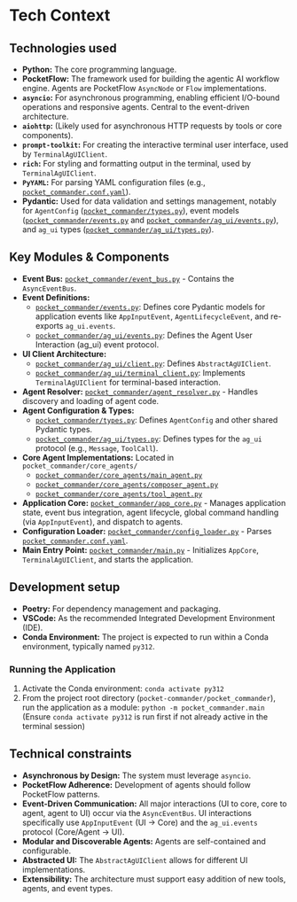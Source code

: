 # Tech Context

## Technologies used
-   **Python:** The core programming language.
-   **PocketFlow:** The framework used for building the agentic AI workflow engine. Agents are PocketFlow `AsyncNode` or `Flow` implementations.
-   **`asyncio`:** For asynchronous programming, enabling efficient I/O-bound operations and responsive agents. Central to the event-driven architecture.
-   **`aiohttp`:** (Likely used for asynchronous HTTP requests by tools or core components).
-   **`prompt-toolkit`:** For creating the interactive terminal user interface, used by `TerminalAgUIClient`.
-   **`rich`:** For styling and formatting output in the terminal, used by `TerminalAgUIClient`.
-   **`PyYAML`:** For parsing YAML configuration files (e.g., [`pocket_commander.conf.yaml`](pocket_commander.conf.yaml:1)).
-   **Pydantic:** Used for data validation and settings management, notably for `AgentConfig` ([`pocket_commander/types.py`](pocket_commander/types.py:1)), event models ([`pocket_commander/events.py`](pocket_commander/events.py:1) and [`pocket_commander/ag_ui/events.py`](pocket_commander/ag_ui/events.py:1)), and `ag_ui` types ([`pocket_commander/ag_ui/types.py`](pocket_commander/ag_ui/types.py:1)).

## Key Modules & Components
-   **Event Bus:** [`pocket_commander/event_bus.py`](pocket_commander/event_bus.py:1) - Contains the `AsyncEventBus`.
-   **Event Definitions:**
    -   [`pocket_commander/events.py`](pocket_commander/events.py:1): Defines core Pydantic models for application events like `AppInputEvent`, `AgentLifecycleEvent`, and re-exports `ag_ui.events`.
    -   [`pocket_commander/ag_ui/events.py`](pocket_commander/ag_ui/events.py:1): Defines the Agent User Interaction (ag_ui) event protocol.
-   **UI Client Architecture:**
    -   [`pocket_commander/ag_ui/client.py`](pocket_commander/ag_ui/client.py:1): Defines `AbstractAgUIClient`.
    -   [`pocket_commander/ag_ui/terminal_client.py`](pocket_commander/ag_ui/terminal_client.py:1): Implements `TerminalAgUIClient` for terminal-based interaction.
-   **Agent Resolver:** [`pocket_commander/agent_resolver.py`](pocket_commander/agent_resolver.py:1) - Handles discovery and loading of agent code.
-   **Agent Configuration & Types:**
    -   [`pocket_commander/types.py`](pocket_commander/types.py:1): Defines `AgentConfig` and other shared Pydantic types.
    -   [`pocket_commander/ag_ui/types.py`](pocket_commander/ag_ui/types.py:1): Defines types for the `ag_ui` protocol (e.g., `Message`, `ToolCall`).
-   **Core Agent Implementations:** Located in `pocket_commander/core_agents/`
    -   [`pocket_commander/core_agents/main_agent.py`](pocket_commander/core_agents/main_agent.py:1)
    -   [`pocket_commander/core_agents/composer_agent.py`](pocket_commander/core_agents/composer_agent.py:1)
    -   [`pocket_commander/core_agents/tool_agent.py`](pocket_commander/core_agents/tool_agent.py:1)
-   **Application Core:** [`pocket_commander/app_core.py`](pocket_commander/app_core.py:1) - Manages application state, event bus integration, agent lifecycle, global command handling (via `AppInputEvent`), and dispatch to agents.
-   **Configuration Loader:** [`pocket_commander/config_loader.py`](pocket_commander/config_loader.py:1) - Parses [`pocket_commander.conf.yaml`](pocket_commander.conf.yaml:1).
-   **Main Entry Point:** [`pocket_commander/main.py`](pocket_commander/main.py:1) - Initializes `AppCore`, `TerminalAgUIClient`, and starts the application.

## Development setup
-   **Poetry:** For dependency management and packaging.
-   **VSCode:** As the recommended Integrated Development Environment (IDE).
-   **Conda Environment:** The project is expected to run within a Conda environment, typically named `py312`.

### Running the Application
1.  Activate the Conda environment: `conda activate py312`
2.  From the project root directory (`pocket-commander/pocket_commander`), run the application as a module:
    `python -m pocket_commander.main`
    (Ensure `conda activate py312` is run first if not already active in the terminal session)

## Technical constraints
-   **Asynchronous by Design:** The system must leverage `asyncio`.
-   **PocketFlow Adherence:** Development of agents should follow PocketFlow patterns.
-   **Event-Driven Communication:** All major interactions (UI to core, core to agent, agent to UI) occur via the `AsyncEventBus`. UI interactions specifically use `AppInputEvent` (UI -> Core) and the `ag_ui.events` protocol (Core/Agent -> UI).
-   **Modular and Discoverable Agents:** Agents are self-contained and configurable.
-   **Abstracted UI:** The `AbstractAgUIClient` allows for different UI implementations.
-   **Extensibility:** The architecture must support easy addition of new tools, agents, and event types.